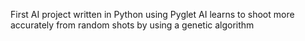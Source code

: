 First AI project written in Python using Pyglet
AI learns to shoot more accurately from random shots by using a genetic algorithm
